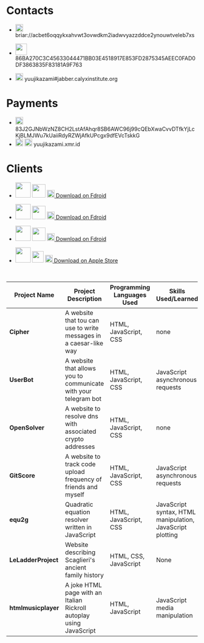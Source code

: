 # Contacts

- <img src="https://c0.lestechnophiles.com/play-lh.googleusercontent.com/npjlh5z02ks8I2nW78Gi4c6_Nq1ySzZL3-8jjUzYVSxgG_19Iq6qKdkz_LkAHu1-RFY" style="width:20px; height:20px"> briar://acbet6oqqykxahvwt3ovwdkm2iadwvyazzddce2ynouwtveleb7xs

- <img src="https://tox.chat/theme/img/logo.svg" style="width:30px; height:30px"> 86BA270C3C45633044471BB03E4518917E853FD2875345AEEC0FAD0DF3863835F83181A9F763

- <img src="https://camo.githubusercontent.com/77b57f554870ac3259e2140cc4c53d5c3fb2ca69185691bb6ecf78c555866f78/687474703a2f2f786d70702d6674772e6769746875622e696f2f6c6f676f2f6c6f676f2e737667" style="width:20px; height:20px"> yuujikazami#jabber.calyxinstitute.org

# Payments

- <img src="https://www.getmonero.org/press-kit/symbols/monero-symbol-on-white-480.png" style="width:20px; height:20px"> 83J2GJNbWzNZ8CH2LstAfAhqr8SB6AWC96j99cQEbXwaCvvDTfkYjLcKjBLMJWu7kUaiiRdyRZWjAfkUPcgx9dfEVcTskkG
- <img src="https://www.getmonero.org/press-kit/symbols/monero-symbol-on-white-480.png" style="width:20px; height:20px"> <img src="https://avatars.githubusercontent.com/u/8822251?v=4" style="width:20px; height:20px"> yuujikazami.xmr.id

# Clients

- <img src="https://c0.lestechnophiles.com/play-lh.googleusercontent.com/npjlh5z02ks8I2nW78Gi4c6_Nq1ySzZL3-8jjUzYVSxgG_19Iq6qKdkz_LkAHu1-RFY" style="width:40px; height:40px"> <img src="https://upload.wikimedia.org/wikipedia/commons/3/3e/Android_logo_2019.png" style="width:35px; height:35px"> <a href="https://briarproject.org/fdroid.html"><img src="https://f-droid.org/repo/icons-640/org.fdroid.fdroid.1015052.png" style="width:20px; height:20px"> Download on Fdroid</a>

- <img src="https://tox.chat/theme/img/logo.svg" style="width:40px; height:40px"> <img src="https://upload.wikimedia.org/wikipedia/commons/3/3e/Android_logo_2019.png" style="width:35px; height:35px"> <a href="https://f-droid.org/it/packages/ltd.evilcorp.atox/"><img src="https://f-droid.org/repo/icons-640/org.fdroid.fdroid.1015052.png" style="width:20px; height:20px"> Download on Fdroid</a>

- <img src="https://camo.githubusercontent.com/77b57f554870ac3259e2140cc4c53d5c3fb2ca69185691bb6ecf78c555866f78/687474703a2f2f786d70702d6674772e6769746875622e696f2f6c6f676f2f6c6f676f2e737667" style="width:40px; height:40px"> <img src="https://upload.wikimedia.org/wikipedia/commons/3/3e/Android_logo_2019.png" style="width:35px; height:35px"> <a href="https://f-droid.org/packages/eu.siacs.conversations/"><img src="https://f-droid.org/repo/icons-640/org.fdroid.fdroid.1015052.png" style="width:20px; height:20px"> Download on Fdroid</a>

- <img src="https://camo.githubusercontent.com/77b57f554870ac3259e2140cc4c53d5c3fb2ca69185691bb6ecf78c555866f78/687474703a2f2f786d70702d6674772e6769746875622e696f2f6c6f676f2f6c6f676f2e737667" style="width:40px; height:40px"> <img src="https://upload.wikimedia.org/wikipedia/commons/f/fa/Apple_logo_black.svg" style="width:30px; height:30px"> <a href="https://itunes.apple.com/us/app/monal-free-xmpp-chat/id317711500?mt=8"><img src="https://upload.wikimedia.org/wikipedia/commons/6/67/App_Store_#28iOS#29.svg" style="width:20px; height:20px"> Download on Apple Store</a>

&nbsp;
&nbsp;



|     **Project Name**    |       **Project Description**        | **Programming Languages Used** |         **Skills Used/Learned**         | **Maintained** | **Favorite** |                          **Link**                           **Short Link**  |                 **Repository Link**                | **Date of Creation (DD/MM/YY)** |
|-------------------------|-------------------------------------|--------------------------------|-----------------------------------------|----------------|--------------|---------------------------------------------------------|---------------------------------------------------|----------------------------------|
|      **Cipher**       | A website that tou can use to write messages in a caesar-like way |    HTML, JavaScript, CSS    |      none     |     **False**   |  **False**    |   [Link](https://dupont9029.github.io/cipher/)         [Short Link](https://bit.ly/cipherjs) | [Repository](https://github.com/DuPont9029/cipher) |           25/05/2023    
|      **UserBot**       | A website that allows you to communicate with your telegram bot |    HTML, JavaScript, CSS    |      JavaScript asynchronous requests     |     **True**   |  **True**    |   [Link](https://dupont9029.github.io/userbot/)         [Short Link](https://bit.ly/userbotg) | [Repository](https://github.com/DuPont9029/userbot) |           12/05/2023              |
|      **OpenSolver**       | A website to resolve dns with associated crypto addresses |    HTML, JavaScript, CSS    |     none     |     **False**   |  **False**    |   [Link](https://dupont9029.github.io/opensolver/)         [Short Link](https://bit.ly/opensolve) | [Repository](https://github.com/DuPont9029/opensolver) |           10/05/2023 
|      **GitScore**       | A website to track code upload frequency of friends and myself |    HTML, JavaScript, CSS    |      JavaScript asynchronous requests     |     **True**   |  **True**    |   [Link](https://dupont9029.github.io/GitScore/)         [Short Link](https://bit.ly/gitscore) | [Repository](https://github.com/DuPont9029/GitScore) |           5/05/2023              |
|        **equ2g**        |   Quadratic equation resolver written in JavaScript    |    HTML, JavaScript, CSS    | JavaScript syntax, HTML manipulation, JavaScript plotting |     **True**   |  **True**    |     [Link](https://dupont9029.github.io/equ2g/)          [Short Link](https://bit.ly/equ2gra)  |  [Repository](https://github.com/DuPont9029/equ2g)  |           18/02/2023             |
| **LeLadderProject**     | Website describing Scaglieri's ancient family history |    HTML, CSS, JavaScript    |                      None                   |     **False**  | **False**    | [Link](https://dupont9029.github.io/LeLadderProject/index.html)  [Short Link](https://bit.ly/dellascala) | [Repository](https://github.com/DuPont9029/LeLadderProject) |           27/03/2023             |
| **htmlmusicplayer**     | A joke HTML page with an Italian Rickroll autoplay using JavaScript |      HTML, JavaScript       |               JavaScript media manipulation              |     **False**  | **False**    |  [Link](https://dupont9029.github.io/htmlmusicplayer/)    [Short Link](https://bit.ly/javascriptest) | [Repository](https://github.com/DuPont9029/htmlmusicplayer) |           01/04/2023             |

